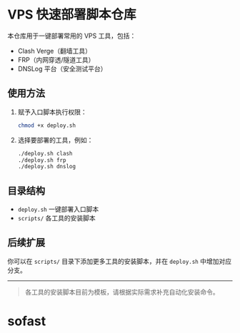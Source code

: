 # VPS 快速部署脚本仓库

本仓库用于一键部署常用的 VPS 工具，包括：
- Clash Verge（翻墙工具）
- FRP（内网穿透/隧道工具）
- DNSLog 平台（安全测试平台）

## 使用方法

1. 赋予入口脚本执行权限：
   ```bash
   chmod +x deploy.sh
   ```
2. 选择要部署的工具，例如：
   ```bash
   ./deploy.sh clash
   ./deploy.sh frp
   ./deploy.sh dnslog
   ```

## 目录结构

- `deploy.sh`         一键部署入口脚本
- `scripts/`          各工具的安装脚本

## 后续扩展

你可以在 `scripts/` 目录下添加更多工具的安装脚本，并在 `deploy.sh` 中增加对应分支。

---

> 各工具的安装脚本目前为模板，请根据实际需求补充自动化安装命令。
# sofast